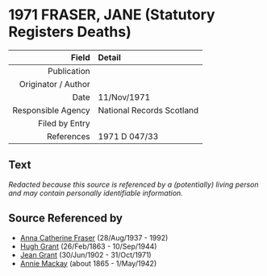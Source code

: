 ﻿---
layout: page
permalink: /sources/s1019660
---

# 1971 FRASER, JANE (Statutory Registers Deaths)

Field | Detail
---:|:---
Publication | 
Originator / Author | 
Date | 11/Nov/1971
Responsible Agency | National Records Scotland
Filed by Entry | 
References | 1971 D 047/33

## Text

_Redacted because this source is referenced by a (potentially) living person and may contain personally identifiable information._

## Source Referenced by

* [Anna Catherine Fraser](../people/@28456848@-anna-catherine-fraser-b1937-8-28-d1992.md) (28/Aug/1937 - 1992)
* [Hugh Grant](../people/@31066628@-hugh-grant-b1863-2-26-d1944-9-10.md) (26/Feb/1863 - 10/Sep/1944)
* [Jean Grant](../people/@81075921@-jean-grant-b1902-6-30-d1971-10-31.md) (30/Jun/1902 - 31/Oct/1971)
* [Annie Mackay](../people/@503334@-annie-mackay-b1865-d1942-5-1.md) (about 1865 - 1/May/1942)
